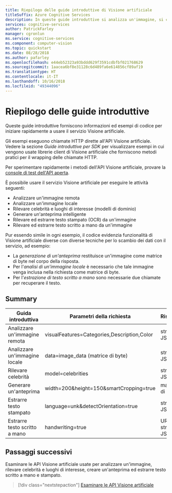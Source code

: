 ```yaml
---
title: Riepilogo delle guide introduttive di Visione artificiale
titleSuffix: Azure Cognitive Services
description: In queste guide introduttive si analizza un'immagine, si crea un'anteprima e si estrae testo stampato e scritto a mano usando l'API Visione artificiale.
services: cognitive-services
author: PatrickFarley
manager: cgronlun
ms.service: cognitive-services
ms.component: computer-vision
ms.topic: quickstart
ms.date: 08/28/2018
ms.author: pafarley
ms.openlocfilehash: e44eb52323a93bddd629f3591cdbfbf021768629
ms.sourcegitcommit: 1aacea6bf8e31128c6d489fa6e614856cf89af19
ms.translationtype: HT
ms.contentlocale: it-IT
ms.lasthandoff: 10/16/2018
ms.locfileid: "49344096"
---
```

# <a name="quickstart-summary"></a>Riepilogo delle guide introduttive

Queste guide introduttive forniscono informazioni ed esempi di codice per iniziare rapidamente a usare il servizio Visione artificiale.

Gli esempi eseguono chiamate HTTP dirette all'API Visione artificiale. Vedere la sezione *Guide introduttive per SDK* per visualizzare esempi in cui vengono usate librerie client di Visione artificiale che forniscono metodi pratici per il wrapping delle chiamate HTTP.

Per sperimentare rapidamente i metodi dell'API Visione artificiale, provare la [console di test dell'API aperta](https://westcentralus.dev.cognitive.microsoft.com/docs/services/5adf991815e1060e6355ad44/operations/56f91f2e778daf14a499e1fa/console).

È possibile usare il servizio Visione artificiale per eseguire le attività seguenti:

* Analizzare un'immagine remota
* Analizzare un'immagine locale
* Rilevare celebrità e luoghi di interesse (modelli di dominio)
* Generare un'anteprima intelligente
* Rilevare ed estrarre testo stampato (OCR) da un'immagine
* Rilevare ed estrarre testo scritto a mano da un'immagine

Pur essendo simile in ogni esempio, il codice evidenzia funzionalità di Visione artificiale diverse con diverse tecniche per lo scambio dei dati con il servizio, ad esempio:

* La _generazione di un'anteprima_ restituisce un'immagine come matrice di byte nel corpo della risposta.
* Per l'_analisi di un'immagine locale_ è necessario che tale immagine venga inclusa nella richiesta come matrice di byte.
* Per l'_estrazione di testo scritto a mano_ sono necessarie due chiamate per recuperare il testo.

## <a name="summary"></a>Summary

| Guida introduttiva               | Parametri della richiesta                          | Risposta          |
| ------------------------ | ------------------------------------------- | ----------------  |
| Analizzare un'immagine remota   | visualFeatures=Categories,Description,Color | stringa JSON       |
| Analizzare un'immagine locale    | data=image_data (matrice di byte)                | stringa JSON       |
| Rilevare celebrità       | model=celebrities                           | stringa JSON       |
| Generare un'anteprima     | width=200&height=150&smartCropping=true     | matrice di byte        |
| Estrarre testo stampato     | language=unk&detectOrientation=true         | stringa JSON       |
| Estrarre testo scritto a mano | handwriting=true                            | URL, stringa JSON  |

## <a name="next-steps"></a>Passaggi successivi

Esaminare le API Visione artificiale usate per analizzare un'immagine, rilevare celebrità e luoghi di interesse, creare un'anteprima ed estrarre testo scritto a mano e stampato.

> [!div class="nextstepaction"]
> [Esaminare le API Visione artificiale](https://westus.dev.cognitive.microsoft.com/docs/services/5adf991815e1060e6355ad44)
